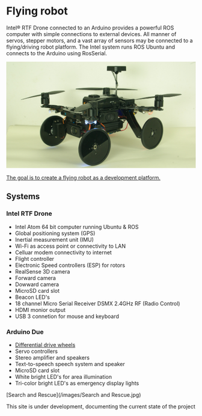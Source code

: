 # Flying robot

Intel® RTF Drone connected to an Arduino provides a powerful ROS computer with simple connections to external devices. All manner of servos, stepper motors, and a vast array of sensors may be connected to a flying/driving robot platform. The Intel system runs ROS Ubuntu and connects to the Arduino using RosSerial.


![Quad Image](https://github.com/PhilippeDoucette/Flying-Robot/blob/master/images/IMGP1502.JPG)


[The goal is to create a flying robot as a development platform.](https://github.com/PhilippeDoucette/Intel-RTF-Drone-with-servo-control/wiki)

## Systems
### Intel RTF Drone
* Intel Atom 64 bit computer running Ubuntu & ROS
* Global positioning system (GPS)
* Inertial measurement unit (IMU) 
* Wi-Fi as access point or connectivity to LAN
* Celluar modem connectivity to internet
* Flight controller
* Electronic Speed controllers (ESP) for rotors
* RealSense 3D camera
* Forward camera
* Dowward camera
* MicroSD card slot
* Beacon LED's
* 18 channel Micro Serial Receiver DSMX 2.4GHz RF (Radio Control)
* HDMI monior output
* USB 3 connetion for mouse and keyboard
### Arduino Due
* [Differential drive wheels](https://github.com/PhilippeDoucette/Flying-Robot/wiki/Differential-drive-wheels)
* Servo controllers
* Stereo amplifier and speakers
* Text-to-speech speech system and speaker
* MicroSD card slot
* White bright LED's for area illumination
* Tri-color bright LED's as emergency display lights


[Search and Rescue](/images/Search and Rescue.jpg)


This site is under development, documenting the current state of the project
